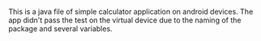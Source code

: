 This is a java file of simple calculator application on android devices. The app didn't pass the test on the virtual device due to the naming of the package and several variables.
